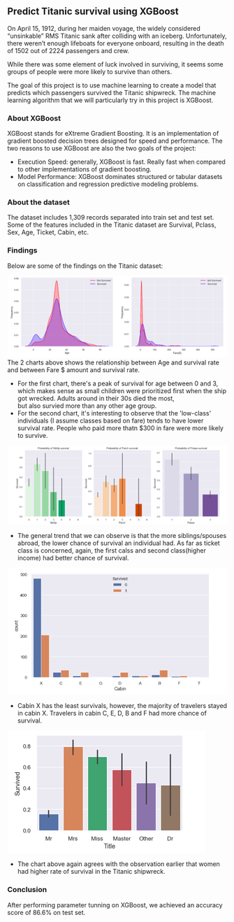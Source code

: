 ## Predict Titanic survival using XGBoost
On April 15, 1912, during her maiden voyage, the widely considered “unsinkable” RMS Titanic sank after colliding with an iceberg. 
Unfortunately, there weren’t enough lifeboats for everyone onboard, resulting in the death of 1502 out of 2224 passengers and crew.

While there was some element of luck involved in surviving, it seems some groups of people were more likely to survive than others.

The goal of this project is to use machine learning to create a model that predicts which passengers survived the Titanic shipwreck. 
The machine learning algorithm that we will particularly try in this project is XGBoost.

### About XGBoost
XGBoost stands for eXtreme Gradient Boosting. It is an implementation of gradient boosted decision trees designed for speed and performance.
The two reasons to use XGBoost are also the two goals of the project:
* Execution Speed: generally, XGBoost is fast. Really fast when compared to other implementations of gradient boosting.
* Model Performance: XGBoost dominates structured or tabular datasets on classification and regression predictive modeling problems.

### About the dataset
The dataset includes 1,309 records separated into train set and test set. Some of the features included in the Titanic dataset are Survival, 
Pclass, Sex, Age, Ticket, Cabin, etc.

### Findings
Below are some of the findings on the Titanic dataset:

![Screenshot](image1.png)
The 2 charts above shows the relationship between Age and survival rate and between Fare $ amount and survival rate. 
* For the first chart, there's a peak of survival 
for age between 0 and 3, which makes sense as small children were prioritized first when the ship got wrecked. Adults around in their 30s died the most,  
but also survied more than any other age group.
* For the second chart, it's interesting to observe that the 'low-class' individuals (I assume classes based on fare) tends to have lower survival rate. 
People who paid more thatn $300 in fare were more likely to survive.

![Screenshot](image2.png)
* The general trend that we can observe is that the more siblings/spouses abroad, the lower chance of survival an individual had. 
As far as ticket class is concerned, again, the first calss and second class(higher income) had better chance of survival.

![Screenshot](image3.png)
* Cabin X has the least survivals, however, the majority of travelers stayed in cabin X. Travelers in cabin C, E, D, B and F had more chance of survival.

![Screenshot](image4.png)
* The chart above again agrees with the observation earlier that women had higher rate of survival in the Titanic shipwreck.

### Conclusion
After performing parameter tunning on XGBoost, we achieved an accuracy score of 86.6% on test set.
